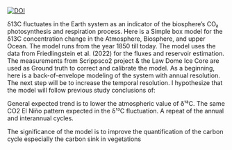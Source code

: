 [![DOI](https://sandbox.zenodo.org/badge/622267629.svg)](https://sandbox.zenodo.org/badge/latestdoi/622267629)  

δ13C fluctuates in the Earth system as an indicator of the biosphere’s CO₂ photosynthesis and respiration process. Here is a Simple box model for the δ13C concentration change in the Atmosphere, Biosphere, and upper Ocean. The model runs from the year 1850 till today. The model uses the data from Friedlingstein et al. (2022) for the fluxes and reservoir estimation. The measurements from Scrippsco2 project & the Law Dome Ice Core are used as Ground truth to correct and calibrate the model.
As a beginning, here is a back-of-envelope modeling of the system with annual resolution. The next step will be to increase the temporal resolution. I hypothesize that the model will follow previous study conclusions of:

General expected trend is to lower the atmospheric value of δ¹³C.
The same CO2 El Niño pattern expected in the δ¹³C fluctuation.
A repeat of the annual and interannual cycles.

The significance of the model is to improve the quantification of the carbon cycle especially the carbon sink in vegetations
